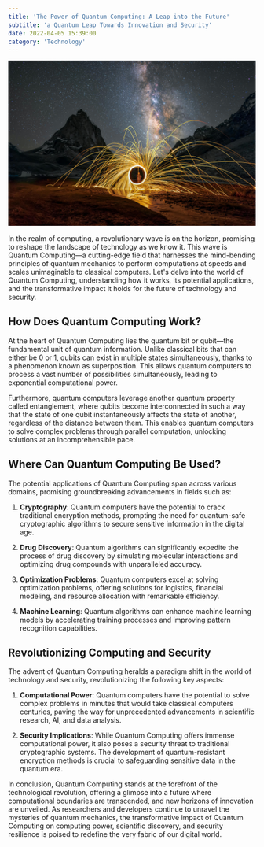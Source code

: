 ```yaml
---
title: 'The Power of Quantum Computing: A Leap into the Future'
subtitle: 'a Quantum Leap Towards Innovation and Security'
date: 2022-04-05 15:39:00
category: 'Technology'
---
```


![Blackhole](/assets/blog/the-power-of-quantum-computing/blackhole.jpg)

In the realm of computing, a revolutionary wave is on the horizon, promising to reshape the landscape of technology as we know it. This wave is Quantum Computing—a cutting-edge field that harnesses the mind-bending principles of quantum mechanics to perform computations at speeds and scales unimaginable to classical computers. Let's delve into the world of Quantum Computing, understanding how it works, its potential applications, and the transformative impact it holds for the future of technology and security.

## How Does Quantum Computing Work?

At the heart of Quantum Computing lies the quantum bit or qubit—the fundamental unit of quantum information. Unlike classical bits that can either be 0 or 1, qubits can exist in multiple states simultaneously, thanks to a phenomenon known as superposition. This allows quantum computers to process a vast number of possibilities simultaneously, leading to exponential computational power.

Furthermore, quantum computers leverage another quantum property called entanglement, where qubits become interconnected in such a way that the state of one qubit instantaneously affects the state of another, regardless of the distance between them. This enables quantum computers to solve complex problems through parallel computation, unlocking solutions at an incomprehensible pace.

## Where Can Quantum Computing Be Used?

The potential applications of Quantum Computing span across various domains, promising groundbreaking advancements in fields such as:

1. **Cryptography**: Quantum computers have the potential to crack traditional encryption methods, prompting the need for quantum-safe cryptographic algorithms to secure sensitive information in the digital age.

2. **Drug Discovery**: Quantum algorithms can significantly expedite the process of drug discovery by simulating molecular interactions and optimizing drug compounds with unparalleled accuracy.

3. **Optimization Problems**: Quantum computers excel at solving optimization problems, offering solutions for logistics, financial modeling, and resource allocation with remarkable efficiency.

4. **Machine Learning**: Quantum algorithms can enhance machine learning models by accelerating training processes and improving pattern recognition capabilities.

## Revolutionizing Computing and Security

The advent of Quantum Computing heralds a paradigm shift in the world of technology and security, revolutionizing the following key aspects:

1. **Computational Power**: Quantum computers have the potential to solve complex problems in minutes that would take classical computers centuries, paving the way for unprecedented advancements in scientific research, AI, and data analysis.

2. **Security Implications**: While Quantum Computing offers immense computational power, it also poses a security threat to traditional cryptographic systems. The development of quantum-resistant encryption methods is crucial to safeguarding sensitive data in the quantum era.

In conclusion, Quantum Computing stands at the forefront of the technological revolution, offering a glimpse into a future where computational boundaries are transcended, and new horizons of innovation are unveiled. As researchers and developers continue to unravel the mysteries of quantum mechanics, the transformative impact of Quantum Computing on computing power, scientific discovery, and security resilience is poised to redefine the very fabric of our digital world.